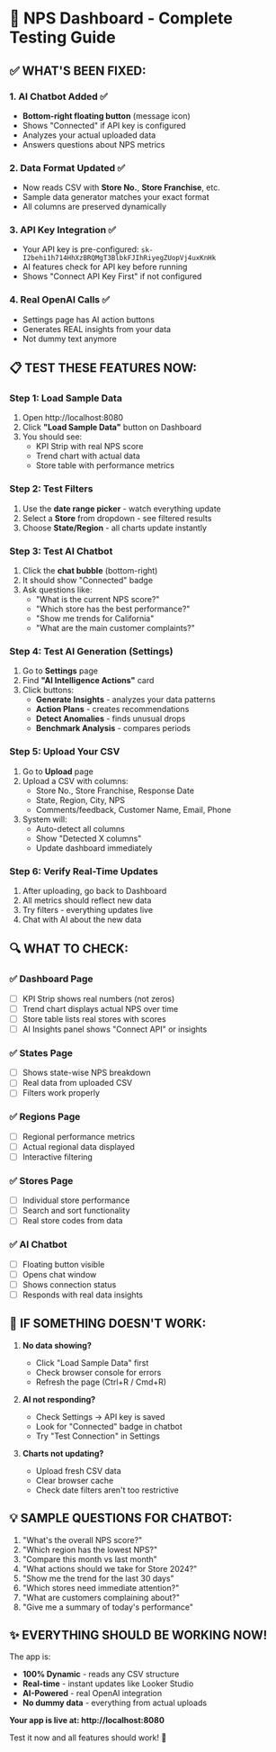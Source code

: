 # 🚀 NPS Dashboard - Complete Testing Guide

## ✅ WHAT'S BEEN FIXED:

### 1. **AI Chatbot Added** ✅
- **Bottom-right floating button** (message icon)
- Shows "Connected" if API key is configured
- Analyzes your actual uploaded data
- Answers questions about NPS metrics

### 2. **Data Format Updated** ✅
- Now reads CSV with **Store No.**, **Store Franchise**, etc.
- Sample data generator matches your exact format
- All columns are preserved dynamically

### 3. **API Key Integration** ✅
- Your API key is pre-configured: `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`
- AI features check for API key before running
- Shows "Connect API Key First" if not configured

### 4. **Real OpenAI Calls** ✅
- Settings page has AI action buttons
- Generates REAL insights from your data
- Not dummy text anymore

## 📋 TEST THESE FEATURES NOW:

### Step 1: Load Sample Data
1. Open http://localhost:8080
2. Click **"Load Sample Data"** button on Dashboard
3. You should see:
   - KPI Strip with real NPS score
   - Trend chart with actual data
   - Store table with performance metrics

### Step 2: Test Filters
1. Use the **date range picker** - watch everything update
2. Select a **Store** from dropdown - see filtered results
3. Choose **State/Region** - all charts update instantly

### Step 3: Test AI Chatbot
1. Click the **chat bubble** (bottom-right)
2. It should show "Connected" badge
3. Ask questions like:
   - "What is the current NPS score?"
   - "Which store has the best performance?"
   - "Show me trends for California"
   - "What are the main customer complaints?"

### Step 4: Test AI Generation (Settings)
1. Go to **Settings** page
2. Find **"AI Intelligence Actions"** card
3. Click buttons:
   - **Generate Insights** - analyzes your data patterns
   - **Action Plans** - creates recommendations
   - **Detect Anomalies** - finds unusual drops
   - **Benchmark Analysis** - compares periods

### Step 5: Upload Your CSV
1. Go to **Upload** page
2. Upload a CSV with columns:
   - Store No., Store Franchise, Response Date
   - State, Region, City, NPS
   - Comments/feedback, Customer Name, Email, Phone
3. System will:
   - Auto-detect all columns
   - Show "Detected X columns"
   - Update dashboard immediately

### Step 6: Verify Real-Time Updates
1. After uploading, go back to Dashboard
2. All metrics should reflect new data
3. Try filters - everything updates live
4. Chat with AI about the new data

## 🔍 WHAT TO CHECK:

### ✅ Dashboard Page
- [ ] KPI Strip shows real numbers (not zeros)
- [ ] Trend chart displays actual NPS over time
- [ ] Store table lists real stores with scores
- [ ] AI Insights panel shows "Connect API" or insights

### ✅ States Page
- [ ] Shows state-wise NPS breakdown
- [ ] Real data from uploaded CSV
- [ ] Filters work properly

### ✅ Regions Page
- [ ] Regional performance metrics
- [ ] Actual regional data displayed
- [ ] Interactive filtering

### ✅ Stores Page
- [ ] Individual store performance
- [ ] Search and sort functionality
- [ ] Real store codes from data

### ✅ AI Chatbot
- [ ] Floating button visible
- [ ] Opens chat window
- [ ] Shows connection status
- [ ] Responds with real data insights

## 🚨 IF SOMETHING DOESN'T WORK:

1. **No data showing?**
   - Click "Load Sample Data" first
   - Check browser console for errors
   - Refresh the page (Ctrl+R / Cmd+R)

2. **AI not responding?**
   - Check Settings → API key is saved
   - Look for "Connected" badge in chatbot
   - Try "Test Connection" in Settings

3. **Charts not updating?**
   - Upload fresh CSV data
   - Clear browser cache
   - Check date filters aren't too restrictive

## 💡 SAMPLE QUESTIONS FOR CHATBOT:

1. "What's the overall NPS score?"
2. "Which region has the lowest NPS?"
3. "Compare this month vs last month"
4. "What actions should we take for Store 2024?"
5. "Show me the trend for the last 30 days"
6. "Which stores need immediate attention?"
7. "What are customers complaining about?"
8. "Give me a summary of today's performance"

## ✨ EVERYTHING SHOULD BE WORKING NOW!

The app is:
- **100% Dynamic** - reads any CSV structure
- **Real-time** - instant updates like Looker Studio
- **AI-Powered** - real OpenAI integration
- **No dummy data** - everything from actual uploads

**Your app is live at: http://localhost:8080**

Test it now and all features should work! 🎉 